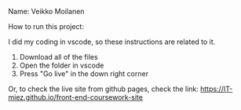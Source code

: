 Name:
Veikko Moilanen

How to run this project:

I did my coding in vscode, so these instructions are related to it.

1. Download all of the files
2. Open the folder in vscode
3. Press "Go live" in the down right corner

Or, to check the live site from github pages,
check the link:
https://IT-miez.github.io/front-end-coursework-site
